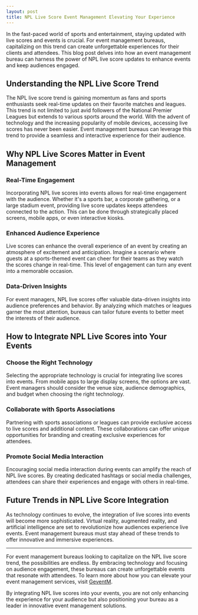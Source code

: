 ```yaml
---
layout: post
title: NPL Live Score Event Management Elevating Your Experience
---
```



In the fast-paced world of sports and entertainment, staying updated with live scores and events is crucial. For event management bureaus, capitalizing on this trend can create unforgettable experiences for their clients and attendees. This blog post delves into how an event management bureau can harness the power of NPL live score updates to enhance events and keep audiences engaged.

## Understanding the NPL Live Score Trend

The NPL live score trend is gaining momentum as fans and sports enthusiasts seek real-time updates on their favorite matches and leagues. This trend is not limited to just avid followers of the National Premier Leagues but extends to various sports around the world. With the advent of technology and the increasing popularity of mobile devices, accessing live scores has never been easier. Event management bureaus can leverage this trend to provide a seamless and interactive experience for their audience.

## Why NPL Live Scores Matter in Event Management

### Real-Time Engagement

Incorporating NPL live scores into events allows for real-time engagement with the audience. Whether it's a sports bar, a corporate gathering, or a large stadium event, providing live score updates keeps attendees connected to the action. This can be done through strategically placed screens, mobile apps, or even interactive kiosks.

### Enhanced Audience Experience

Live scores can enhance the overall experience of an event by creating an atmosphere of excitement and anticipation. Imagine a scenario where guests at a sports-themed event can cheer for their teams as they watch the scores change in real-time. This level of engagement can turn any event into a memorable occasion.

### Data-Driven Insights

For event managers, NPL live scores offer valuable data-driven insights into audience preferences and behavior. By analyzing which matches or leagues garner the most attention, bureaus can tailor future events to better meet the interests of their audience.

## How to Integrate NPL Live Scores into Your Events

### Choose the Right Technology

Selecting the appropriate technology is crucial for integrating live scores into events. From mobile apps to large display screens, the options are vast. Event managers should consider the venue size, audience demographics, and budget when choosing the right technology.

### Collaborate with Sports Associations

Partnering with sports associations or leagues can provide exclusive access to live scores and additional content. These collaborations can offer unique opportunities for branding and creating exclusive experiences for attendees.

### Promote Social Media Interaction

Encouraging social media interaction during events can amplify the reach of NPL live scores. By creating dedicated hashtags or social media challenges, attendees can share their experiences and engage with others in real-time.

## Future Trends in NPL Live Score Integration

As technology continues to evolve, the integration of live scores into events will become more sophisticated. Virtual reality, augmented reality, and artificial intelligence are set to revolutionize how audiences experience live events. Event management bureaus must stay ahead of these trends to offer innovative and immersive experiences.

---

For event management bureaus looking to capitalize on the NPL live score trend, the possibilities are endless. By embracing technology and focusing on audience engagement, these bureaus can create unforgettable events that resonate with attendees. To learn more about how you can elevate your event management services, visit [GeventM](https://geventm.com/).

By integrating NPL live scores into your events, you are not only enhancing the experience for your audience but also positioning your bureau as a leader in innovative event management solutions.